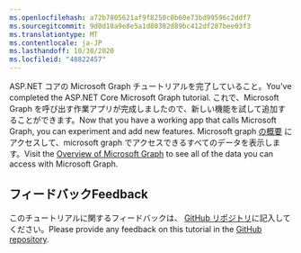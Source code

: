 ```yaml
---
ms.openlocfilehash: a72b7805621af9f8250c0b60e73bd99596c2ddf7
ms.sourcegitcommit: 9d0d10a9e8e5a1d80382d89bc412df287bee03f3
ms.translationtype: MT
ms.contentlocale: ja-JP
ms.lasthandoff: 10/30/2020
ms.locfileid: "48822457"
---
```

<!-- markdownlint-disable MD002 MD041 -->

<span data-ttu-id="821bc-101">ASP.NET コアの Microsoft Graph チュートリアルを完了していること。</span><span class="sxs-lookup"><span data-stu-id="821bc-101">You've completed the ASP.NET Core Microsoft Graph tutorial.</span></span> <span data-ttu-id="821bc-102">これで、Microsoft Graph を呼び出す作業アプリが完成しましたので、新しい機能を試して追加することができます。</span><span class="sxs-lookup"><span data-stu-id="821bc-102">Now that you have a working app that calls Microsoft Graph, you can experiment and add new features.</span></span> <span data-ttu-id="821bc-103">Microsoft graph [の概要](/graph/overview) にアクセスして、microsoft graph でアクセスできるすべてのデータを表示します。</span><span class="sxs-lookup"><span data-stu-id="821bc-103">Visit the [Overview of Microsoft Graph](/graph/overview) to see all of the data you can access with Microsoft Graph.</span></span>

## <a name="feedback"></a><span data-ttu-id="821bc-104">フィードバック</span><span class="sxs-lookup"><span data-stu-id="821bc-104">Feedback</span></span>

<span data-ttu-id="821bc-105">このチュートリアルに関するフィードバックは、 [GitHub リポジトリ](https://github.com/microsoftgraph/msgraph-training-aspnet-core)に記入してください。</span><span class="sxs-lookup"><span data-stu-id="821bc-105">Please provide any feedback on this tutorial in the [GitHub repository](https://github.com/microsoftgraph/msgraph-training-aspnet-core).</span></span>
